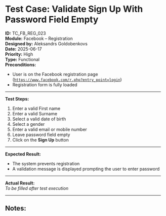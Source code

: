 # Test Case: Validate Sign Up With Password Field Empty

**ID:** TC_FB_REG_023  
**Module:** Facebook – Registration  
**Designed by:** Aleksandrs Goldobenkovs  
**Date:** 2025-06-17  
**Priority:** High  
**Type:** Functional  
**Preconditions:**  
- User is on the Facebook registration page  ([`https://www.facebook.com/r.php?entry_point=login`](https://www.facebook.com/r.php?entry_point=login))
- Registration form is fully loaded

---

**Test Steps:**

1. Enter a valid First name
2. Enter a valid Surname
3. Select a valid date of birth
4. Select a gender
5. Enter a valid email or mobile number 
6. Leave password field empty  
7. Click on the **Sign Up** button

---

**Expected Result:**   
- The system prevents registration
- A validation message is displayed prompting the user to enter password

---

**Actual Result:**  
_To be filled after test execution_

---

**Notes:**  
- 
